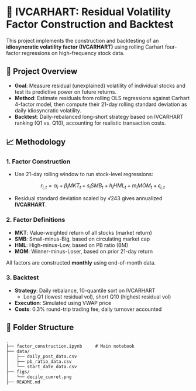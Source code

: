 # 🧠 IVCARHART: Residual Volatility Factor Construction and Backtest

This project implements the construction and backtesting of an **idiosyncratic volatility factor (IVCARHART)** using rolling Carhart four-factor regressions on high-frequency stock data.

## 📌 Project Overview

- **Goal**: Measure residual (unexplained) volatility of individual stocks and test its predictive power on future returns.
- **Method**: Estimate residuals from rolling OLS regressions against Carhart 4-factor model, then compute their 21-day rolling standard deviation as daily idiosyncratic volatility.
- **Backtest**: Daily-rebalanced long-short strategy based on IVCARHART ranking (Q1 vs. Q10), accounting for realistic transaction costs.

## 📈 Methodology

### 1. Factor Construction

- Use 21-day rolling window to run stock-level regressions:
  
  $$
  r_{i,t} = \alpha_i + \beta_i MKT_t + s_i SMB_t + h_i HML_t + m_i MOM_t + \epsilon_{i,t}
  $$

- Residual standard deviation scaled by √243 gives annualized **IVCARHART**.

### 2. Factor Definitions

- **MKT**: Value-weighted return of all stocks (market return)
- **SMB**: Small-minus-Big, based on circulating market cap
- **HML**: High-minus-Low, based on PB ratio (BM)
- **MOM**: Winner-minus-Loser, based on prior 21-day return

All factors are constructed **monthly** using end-of-month data.

### 3. Backtest

- **Strategy**: Daily rebalance, 10-quantile sort on IVCARHART  
  - Long Q1 (lowest residual vol), short Q10 (highest residual vol)
- **Execution**: Simulated using VWAP price  
- **Costs**: 0.3% round-trip trading fee, daily turnover accounted


## 📂 Folder Structure

```text
.
├── factor_construction.ipynb     # Main notebook
├── data/
│   ├── daily_post_data.csv
│   ├── pb_ratio_data.csv
│   └── start_date_data.csv
├── figs/
│   └── decile_cumret.png
├── README.md
